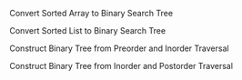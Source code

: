 Convert Sorted Array to Binary Search Tree

Convert Sorted List to Binary Search Tree

Construct Binary Tree from Preorder and Inorder Traversal

Construct Binary Tree from Inorder and Postorder Traversal
